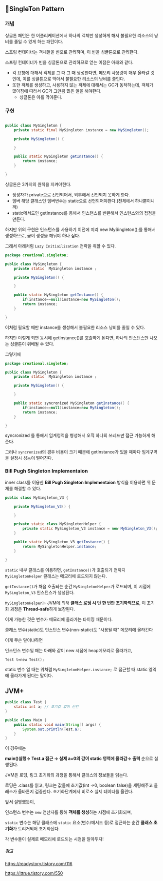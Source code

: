 ## 🫛SingleTon Pattern

### 개념

싱글톤 패턴은 한 어플리케이션에서 하나의 객체만 생성하게 해서 불필요한 리소스의 낭비를 줄일 수 있게 하는 패턴이다.

스프링 컨테이너는 객체들을 빈으로 관리하며, 이 빈을 싱글톤으로 관리한다.

스프링 컨테이너가 빈을 싱글톤으로 관리하므로 얻는 이점은 아래와 같다.

- 각 요청에 대해서 객체를 그 때 그 때 생성한다면, 메모리 사용량이 매우 올라갈 것인데, 이를 싱글톤으로 막아서 불필요한 리소스의 낭비를 줄인다.
- 또한 객체를 생성하고, 사용하지 않는 객체에 대해서는 GC가 동작하는데, 객체가 많아짐에 따라서 GC가 그만큼 많은 일을 해야한다.
    - 싱글톤은 이를 막아준다.
 


### 구현

```java

public class MySingleton {
    private static final MySingleton instance = new MySingleton();

    private MySingleton() {

    }

    public static MySingleton getInstance() {
        return instance;
    }

}

```

싱글톤은 3가지의 원칙을 지켜야한다.

- 생성자가 private으로 선언되어서, 외부에서 선언되지 못하게 한다.
- 멤버 해당 클래스인 멤버변수는 static으로 선언되어야한다.(전체에서 하나뿐이니까)
- static메서드인 getInstance를 통해서 인스턴스를 반환해서 인스턴스와의 접점을 만든다.

하지만 위의 구현은 인스턴스를 사용하기 이전에 미리 new MySingleton();를 통해서 생성하므로, 굳이 생성을 해둬야 하나 싶다.

그래서 아래처럼 ```Lazy Initiailization``` 전략을 취할 수 있다.

```java
package creational.singleton;

public class MySingleton {
    private static  MySingleton instance ;

    private MySingleton() {

    }

    public static MySingleton getInstance() {
        if(instance==null)instance=new MySingleton();
        return instance;
    }

}

```

이처럼 필요할 때만 instance를 생성해서 불필요한 리소스 낭비를 줄일 수 있다.

하지만 이렇게 되면 동시에  getInstance()를 호출하게 된다면, 하나의 인스턴스만 나오는 싱글톤이 위배될 수 있다.

그렇기에 

```java
package creational.singleton;

public class MySingleton {
    private static  MySingleton instance ;

    private MySingleton() {

    }

    public static syncronized MySingleton getInstance() {
        if(instance==null)instance=new MySingleton();
        return instance;
    }

}

```

syncronized 를 통해서 임계영역을 형성해서 오직 하나의 쓰레드만 접근 가능하게 해준다.

그러나 ```syncronized```의 경우 비용이 크기 때문에 getInstance가 있을 때마다 임계구역을 설정시 성능이 떨어진다.


### Bill Pugh Singleton Implementaion

inner class를 이용한 **Bill Pugh Singleton Implementaion** 방식을 이용하면 위 문제를 해결할 수 있다.

```java
public class MySingleton_V3 {

    private MySingleton_V3() {

    }

    private static class MySingletonHelper {
        private static MySingleton_V3 instance = new MySingleton_V3();
    }

    public static MySingleton_V3 getInstance() {
        return MySingletonHelper.instance;
    }

}

```

`static` 내부 클래스를 이용하면, `getInstance()`가 호출되기 전까지 `MySingletonHelper` 클래스는 메모리에 로드되지 않는다.

`getInstance()`가 처음 호출되는 순간 `MySingletonHelper`가 로드되며, 이 시점에 `MySingleton_V3` 인스턴스가 생성된다.

`MySingletonHelper`는 JVM에 의해 **클래스 로딩 시 단 한 번만 초기화되므로**, 이 초기화 과정은 **Thread-safe**하게 보장된다.

이게 가능한 것은 변수가 메모리에 올라가는 타이밍 때문이다.

클래스 변수(static)도 인스턴스 변수(non-static)도 "사용될 때" 메모리에 올라간다

이게 무슨 말이냐하면

인스턴스 변수일 때는 아래와 같이 new 시점에 heap메모리로 올라가고,

`Test t=new Test();`

static 변수 일 때는 위처럼 `MySingletonHelper.instance;` 로 접근할 때 static 영역에 올라가게 된다는 말이다.

## JVM+

```java
public class Test {
    static int a; // 초기값 없이 선언
}
```

```java
public class Main {
    public static void main(String[] args) {
        System.out.println(Test.a);
    }
}
```

이 경우에는 

**main()실행→ Test.a 접근 → 실제 a=0의 값이 static 영역에 올라감→ 출력** 순으로 실행된다.

JVM은 로딩, 링크 초기화의 과정을 통해서 클래스의 정보들을 읽는다.

로딩은 .class를 읽고, 링크는 값들에 초기값(int →0, boolean false)을 세팅해주고 클래스가 올바른지 검증한다. 초기화단계에서 비로소 실제 데이터를 올린다.

앞서 설명했듯이,

인스턴스 변수는 `new` 연산자를 통해 **객체를 생성**하는 시점에 초기화되며,

`static` 변수는 해당 클래스에 `static` 요소(변수/메서드 등)로 접근하는 순간 **클래스 초기화**가 트리거되어 초기화된다.


각 변수들이 실제로 메모리에 로드되는 시점을 알아두자!


##### 참고
https://readystory.tistory.com/116

https://ittrue.tistory.com/550
